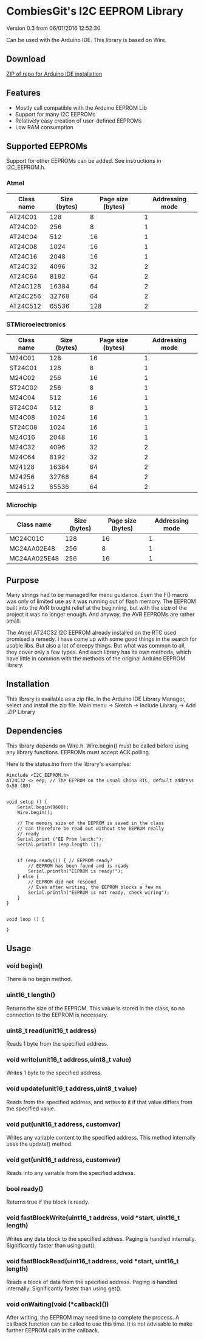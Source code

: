# CombiesGit's I2C EEPROM Library

Version 0.3 from 06/01/2016 12:52:30

Can be used with the Arduino IDE. This library is based on Wire.


## Download

[ZIP of repo for Arduino IDE installation](https://github.com/Prehistoricman/I2C_EEPROM/archive/master.zip")



## Features

  * Mostly call compatible with the Arduino EEPROM Lib
  * Support for many I2C EEPROMs
  * Relatively easy creation of user-defined EEPROMs
  * Low RAM consumption


## Supported EEPROMs
Support for other EEPROMs can be added. See instructions in I2C_EEPROM.h.

### Atmel

Class name | Size (bytes) | Page size (bytes) | Addressing mode
------------ | ------------- | ------------ | -------------
AT24C01 | 128 | 8 | 1
AT24C02 | 256 | 8 | 1
AT24C04 | 512 | 16 | 1
AT24C08 | 1024 | 16 | 1
AT24C16 | 2048 | 16 | 1
AT24C32 | 4096 | 32 | 2
AT24C64 | 8192 | 64 | 2
AT24C128 | 16384 | 64 | 2
AT24C256 | 32768 | 64 | 2
AT24C512 | 65536 | 128 | 2


### STMicroelectronics

Class name | Size (bytes) | Page size (bytes) | Addressing mode
------------ | ------------- | ------------ | -------------
M24C01 | 128 | 16 | 1
ST24C01 | 128 | 8 | 1
M24C02 | 256 | 16 | 1
ST24C02 | 256 | 8 | 1
M24C04 | 512 | 16 | 1
ST24C04 | 512 | 8 | 1
M24C08 | 1024 | 16 | 1
ST24C08 | 1024 | 16 | 1
M24C16 | 2048 | 16 | 1
M24C32 | 4096 | 32 | 2
M24C64 | 8192 | 32 | 2
M24128 | 16384 | 64 | 2
M24256 | 32768 | 64 | 2
M24512 | 65536 | 64 | 2


### Microchip

Class name | Size (bytes) | Page size (bytes) | Addressing mode
------------ | ------------- | ------------ | -------------
MC24C01C | 128 | 16 | 1
MC24AA02E48 | 256 | 8 | 1
MC24AA025E48 | 256 | 16 | 1


## Purpose

Many strings had to be managed for menu guidance. Even the F() macro was only of limited use as it was running out of flash memory. The EEPROM built into the AVR brought relief at the beginning, but with the size of the project it was no longer enough. And anyway, the AVR EEPROMs are rather small.

The Atmel AT24C32 I2C EEPROM already installed on the RTC used promised a remedy. I have come up with some good things in the search for usable libs. But also a lot of creepy things. But what was common to all, they cover only a few types. And each library has its own methods, which have little in common with the methods of the original Arduino EEPROM library.

## Installation

This library is available as a zip file. In the Arduino IDE Library Manager, select and install the zip file.
Main menu -> Sketch -> Include Library -> Add .ZIP Library

## Dependencies

This library depends on Wire.h. Wire.begin() must be called before using any library functions. EEPROMs must accept ACK polling.

Here is the status.ino from the library's examples:
```#include <Wire.h>
#include <I2C_EEPROM.h>
AT24C32 <> eep; // The EEPROM on the usual China RTC, default address 0x50 (80) 


void setup () {
    Serial.begin(9600);
    Wire.begin();
    
    // The memory size of the EEPROM is saved in the class
    // can therefore be read out without the EEPROM really
    // ready
    Serial.print ("EE Prom lenth:");
    Serial.println (eep.length ());
    
    
    if (eep.ready()) { // EEPROM ready?
        // EEPROM has been found and is ready
        Serial.println("EEPROM is ready!");
    } else {
        // EEPROM did not respond
        // Even after writing, the EEPROM blocks a few ms
        Serial.println("EEPROM is not ready, check wiring");
    }
}


void loop () {
    
}
```

## Usage

### void begin()
There is no begin method.

### uint16_t length()
Returns the size of the EEPROM. This value is stored in the class, so no connection to the EEPROM is necessary.

### uint8_t read(unit16_t address)
Reads 1 byte from the specified address.

### void write(unit16_t address,uint8_t value)
Writes 1 byte to the specified address.

### void update(unit16_t address,uint8_t value)
Reads from the specified address, and writes to it if that value differs from the specified value.

### void put(unit16_t address,  customvar)
Writes any variable content to the specified address. This method internally uses the update() method.

### void get(unit16_t address,  customvar)
Reads into any variable from the specified address.

### bool ready()
Returns true if the block is ready.

### void fastBlockWrite(uint16_t address, void \*start, uint16_t length)
Writes any data block to the specified address. Paging is handled internally. Significantly faster than using put().

### void fastBlockRead(uint16_t address, void \*start, uint16_t length)
Reads a block of data from the specified address. Paging is handled internally. Significantly faster than using get().

### void onWaiting(void (\*callback)())
After writing, the EEPROM may need time to complete the process. A callback function can be called to use this time. It is not advisable to make further EEPROM calls in the callback.
